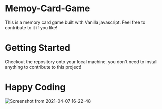 # Memoy-Card-Game

This is a  memory card game built with Vanilla javascript. Feel free to contribute to it if you like!

# Getting Started

Checkout the repository onto your local machine.
you don't need to install anything to contribute to this project!

# Happy Coding

![Screenshot from 2021-04-07 16-22-48](https://user-images.githubusercontent.com/44909504/113892040-8cb1ae80-97bd-11eb-85d4-cd6a568e5371.png)
